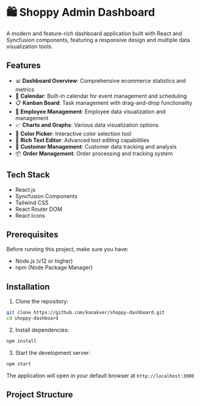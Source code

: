 # 🛍️ Shoppy Admin Dashboard

A modern and feature-rich dashboard application built with React and Syncfusion components, featuring a responsive design and multiple data visualization tools.

## Features

- 📊 **Dashboard Overview**: Comprehensive ecommerce statistics and metrics
- 📅 **Calendar**: Built-in calendar for event management and scheduling
- 📋 **Kanban Board**: Task management with drag-and-drop functionality
- 👥 **Employee Management**: Employee data visualization and management
- 📈 **Charts and Graphs**: Various data visualization options
- 🎨 **Color Picker**: Interactive color selection tool
- 📝 **Rich Text Editor**: Advanced text editing capabilities
- 👥 **Customer Management**: Customer data tracking and analysis
- 📦 **Order Management**: Order processing and tracking system

## Tech Stack

- React.js
- Syncfusion Components
- Tailwind CSS
- React Router DOM
- React Icons

## Prerequisites

Before running this project, make sure you have:
- Node.js (v12 or higher)
- npm (Node Package Manager)

## Installation

1. Clone the repository:
```bash
git clone https://github.com/kanakver/shoppy-dashboard.git
cd shoppy-dashboard
```

2. Install dependencies:
```bash
npm install
```

3. Start the development server:
```bash
npm start
```

The application will open in your default browser at `http://localhost:3000`

## Project Structure
